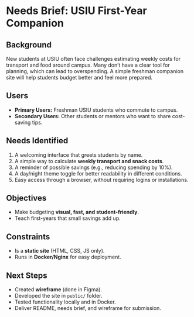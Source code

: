 # Needs Brief: USIU First-Year Companion

## Background
New students at USIU often face challenges estimating weekly costs for transport and food around campus. Many don’t have a clear tool for planning, which can lead to overspending. A simple freshman companion site will help students budget better and feel more prepared.

## Users
- **Primary Users:** Freshman USIU students who commute to campus.
- **Secondary Users:** Other students or mentors who want to share cost-saving tips.

## Needs Identified
1. A welcoming interface that greets students by name.  
2. A simple way to calculate **weekly transport and snack costs**.  
3. A reminder of possible savings (e.g., reducing spending by 10%).  
4. A day/night theme toggle for better readability in different conditions.  
5. Easy access through a browser, without requiring logins or installations.

## Objectives
- Make budgeting **visual, fast, and student-friendly**.  
- Teach first-years that small savings add up.  

## Constraints
- Is a  **static site** (HTML, CSS, JS only).  
- Runs in **Docker/Nginx** for easy deployment.  

## Next Steps
- Created  **wireframe** (done in Figma).  
- Developed the site in `public/` folder.  
- Tested functionality locally and in Docker.  
- Deliver README, needs brief, and wireframe for submission.

